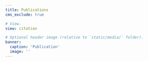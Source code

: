 ```yaml
---
title: Publications
cms_exclude: true

# View.
view: citation

# Optional header image (relative to `static/media/` folder).
banner:
  caption: 'Publication'
  image: ''
---
```

